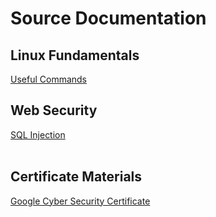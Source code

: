 # Source Documentation
## Linux Fundamentals
[Useful Commands](linux_commands.md)
## Web Security
[SQL Injection](sql_inj.md)
<br><br>
## Certificate Materials
[Google Cyber Security Certificate](google_cert.md)
